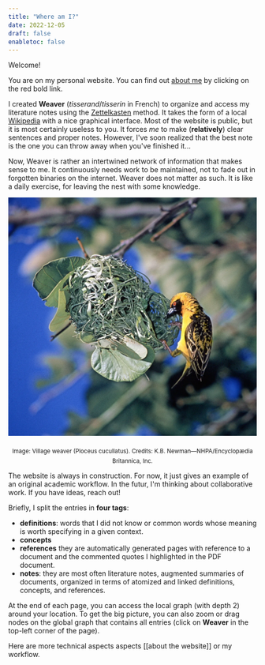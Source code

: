 ```yaml
---
title: "Where am I?"
date: 2022-12-05
draft: false
enabletoc: false
---
```


Welcome!

You are on my personal website. You can find out [about me](Anton%20Robert.md) by clicking on the red bold link.

I created **Weaver** (*tisserand*/*tisserin* in French) to organize and access my literature notes using the [Zettelkasten](https://en.wikipedia.org/wiki/Zettelkasten) method. 
It takes the form of a local [Wikipedia](https://en.wikipedia.org/wiki/Main_Page) with a nice graphical interface. 
Most of the website is public, but it is most certainly useless to you.
It forces *me* to make (**relatively**) clear sentences and proper notes.
However, I've soon realized that the best note is the one you can throw away when you've finished it...

Now, Weaver is rather an intertwined network of information that makes sense to me. 
It continuously needs work to be maintained, not to fade out in forgotten binaries on the internet.
Weaver does not matter as such. It is like a daily exercise, for leaving the nest with some knowledge.

![](images/weaver.png)
<p style="text-align: center;"> <sub> Image: Village weaver (Ploceus cucullatus). Credits: K.B. Newman—NHPA/Encyclopædia Britannica, Inc. </sub></p>

The website is always in construction. 
For now, it just gives an example of an original academic workflow.
In the futur, I'm thinking about collaborative work. If you have ideas, reach out! 

Briefly, I split the entries in **four tags**:
- **definitions**: words that I did not know or common words whose meaning is worth specifying in a given context. 
- **concepts**
- **references** they are automatically generated pages with reference to a document and the commented quotes I highlighted in the PDF document. 
- **notes**: they are most often literature notes, augmented summaries of documents, organized in terms of atomized and linked definitions, concepts, and references. 

At the end of each page, you can access the local graph (with depth 2) around your location.
To get the big picture, you can also zoom or drag nodes on the global graph that contains all entries (click on **Weaver** in the top-left corner of the page). 

Here are more technical aspects aspects [[about the website]] or my workflow. 